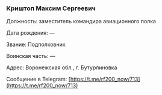 ### Криштоп Максим Сергеевич

Должность: заместитель командира авиационного полка

Дата рождения: —

Звание: Подполковник

Воинская часть: —

Адрес: Воронежская обл., г. Бутурлиновка

Сообщение в Telegram: [https://t.me/rf200_now/713](https://t.me/rf200_now/713)
